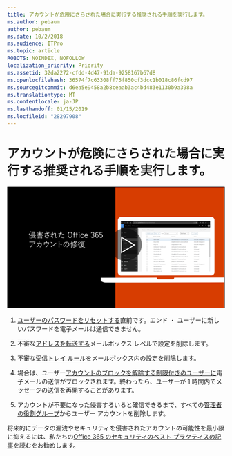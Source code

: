```yaml
---
title: アカウントが危険にさらされた場合に実行する推奨される手順を実行します。
ms.author: pebaum
author: pebaum
ms.date: 10/2/2018
ms.audience: ITPro
ms.topic: article
ROBOTS: NOINDEX, NOFOLLOW
localization_priority: Priority
ms.assetid: 32da2272-cfdd-4d47-91da-9258167b67d8
ms.openlocfilehash: 36574f7c63308ff75f850cf3dcc1b018c86fcd97
ms.sourcegitcommit: d6ea5e9458a2b8ceaab3ac4bd483e1130b9a398a
ms.translationtype: MT
ms.contentlocale: ja-JP
ms.lasthandoff: 01/15/2019
ms.locfileid: "28297908"
---
```

# <a name="recommended-steps-to-take-if-an-account-is-compromised"></a>アカウントが危険にさらされた場合に実行する推奨される手順を実行します。

[![危険にさらされた Office 365 アカウントを修正します。](media/797f355b-22a1-468e-91a4-a9d5bc45b19a.png)](https://www.microsoft.com/videoplayer/embed/RE2jvOb?pid=ocpVideo0-innerdiv-oneplayer&amp;postJsllMsg=true&amp;maskLevel=20&amp;autoplay=true)
  
1. [ユーザーのパスワードをリセットする](https://support.office.com/article/7a5d073b-7fae-4aa5-8f96-9ecd041aba9c)直前です。エンド ・ ユーザーに新しいパスワードを電子メールは通信できません。 
    
2. 不審な[アドレスを転送する](https://support.office.com/article/ab5eb117-0f22-4fa7-a662-3a6bdb0add74)メールボックス レベルで設定を削除します。 
    
3. 不審な[受信トレイ ルール](https://support.office.com/article/1433E3A0-7FB0-4999-B536-50E05CB67FED)をメールボックス内の設定を削除します。 
    
4. 場合は、ユーザー[アカウントのブロックを解除する制限付きのユーザーに](https://protection.office.com/?hash=/restrictedusers)電子メールの送信がブロックされます。終わったら、ユーザーが 1 時間内でメッセージの送信を再開することがあります。
    
5. アカウントが不要になった侵害するいると確信できるまで、すべての[管理者の役割グループ](https://support.office.com/article/eac4d046-1afd-4f1a-85fc-8219c79e1504)からユーザー アカウントを削除します。 
    
将来的にデータの漏洩やセキュリティを侵害されたアカウントの可能性を最小限に抑えるには、私たちの[Office 365 のセキュリティのベスト プラクティスの記事](https://support.office.com/article/9295e396-e53d-49b9-ae9b-0b5828cdedc3)を読むをお勧めします。
  

